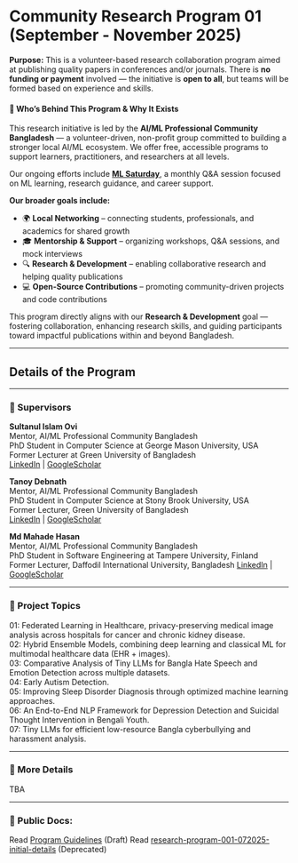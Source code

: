 # Community Research Program 01 (September - November 2025)

**Purpose:**
This is a volunteer-based research collaboration program aimed at publishing quality papers in conferences and/or journals.
There is **no funding or payment** involved — the initiative is **open to all**, but teams will be formed based on experience and skills.

#### 👥 Who’s Behind This Program & Why It Exists

This research initiative is led by the **AI/ML Professional Community Bangladesh** — a volunteer-driven, non-profit group committed to building a stronger local AI/ML ecosystem. We offer free, accessible programs to support learners, practitioners, and researchers at all levels.

Our ongoing efforts include **[ML Saturday](https://youtube.com/playlist?list=PL6_zFMqdurBpU8jlJWujAOHnF_GXX4nEe&si=Wlj6tL8D3ZVyApBa)**, a monthly Q\&A session focused on ML learning, research guidance, and career support.

**Our broader goals include:**

* 🌍 **Local Networking** – connecting students, professionals, and academics for shared growth
* 🎓 **Mentorship & Support** – organizing workshops, Q\&A sessions, and mock interviews
* 🔍 **Research & Development** – enabling collaborative research and helping quality publications
* 💻 **Open-Source Contributions** – promoting community-driven projects and code contributions

This program directly aligns with our **Research & Development** goal — fostering collaboration, enhancing research skills, and guiding participants toward impactful publications within and beyond Bangladesh.

---

## Details of the Program

---

### 🔬 Supervisors

**Sultanul Islam Ovi**  
Mentor, AI/ML Professional Community Bangladesh  
PhD Student in Computer Science at George Mason University, USA  
Former Lecturer at Green University of Bangladesh  
[LinkedIn]([url](https://www.linkedin.com/in/md-sultanul-islam-ovi/)) | [GoogleScholar]([url](https://scholar.google.com/citations?user=RgBDFLQAAAAJ&hl=en))

**Tanoy Debnath**  
Mentor, AI/ML Professional Community Bangladesh  
PhD Student in Computer Science at Stony Brook University, USA  
Former Lecturer, Green University of Bangladesh  
[LinkedIn](https://www.linkedin.com/in/tanoy-debnath-6b1996155/) | [GoogleScholar](https://scholar.google.com/citations?hl=en&user=mAyaKoEAAAAJ)

**Md Mahade Hasan**  
Mentor, AI/ML Professional Community Bangladesh  
PhD Student in Software Engineering at Tampere University, Finland  
Former Lecturer, Daffodil International University, Bangladesh 
[LinkedIn]([url](https://www.linkedin.com/in/mahadehasan/)) | [GoogleScholar]([url](https://scholar.google.com/citations?hl=en&user=gBjV5LsAAAAJ))

---

### 📌 Project Topics
01: Federated Learning in Healthcare, privacy-preserving medical image analysis across hospitals for cancer and chronic kidney disease.  
02: Hybrid Ensemble Models, combining deep learning and classical ML for multimodal healthcare data (EHR + images).  
03: Comparative Analysis of Tiny LLMs for Bangla Hate Speech and Emotion Detection across multiple datasets.  
04: Early Autism Detection.  
05: Improving Sleep Disorder Diagnosis through optimized machine learning approaches.  
06: An End-to-End NLP Framework for Depression Detection and Suicidal Thought Intervention in Bengali Youth.  
07: Tiny LLMs for efficient low-resource Bangla cyberbullying and harassment analysis.  

---

### 📝 More Details
TBA

---

### 📝 Public Docs:
Read [Program Guidelines]([url](https://github.com/aimlcommunitybd/public-docs/blob/main/research-program/program-001-072025-guidelies.md)) (Draft)
Read [research-program-001-072025-initial-details]([url](https://github.com/aimlcommunitybd/public-docs/blob/main/research-program/program-001-072025-initial-details.md)) (Deprecated)
